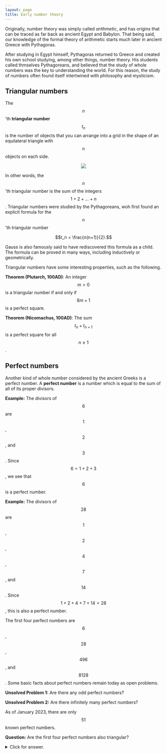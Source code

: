```yaml
---
layout: page
title: Early number theory
---
```


Originally, number theory was simply called *arithmetic*, and has origins that can be traced as far back as ancient Egypt and Babylon.
That being said, our knowledge of the formal theory of arithmetic starts much later in ancient Greece with Pythagoras.

After studying in Egypt himself, Pythagoras returned to Greece and created his own school studying, among other things, number theory.
His students called thmselves Pythagoreans, and believed that the study of whole numbers was the key to understanding the world.
For this reason, the study of numbers often found itself intertwined with philosophy and mysticism.


## Triangular numbers

The $$n$$'th **triangular number** $$t_n$$ is the number of objects that you can arrange into a grid in the shape of an equilateral triangle with $$n$$ objects on each side.

<p align="center"><img src="fig/trianglenum.png"/></p>

In other words, the $$n$$'th triangular number is the sum of the integers $$1 + 2 + \dots + n$$.
Triangular numbers were studied by the Pythagoreans, woh first found an explicit formula for the $$n$$'th triangular number

$$t_n = \frac{n(n+1)}{2}.$$

Gauss is also famously said to have rediscovered this formula as a child.  The formula can be proved in many ways, including inductively or geometrically.

Triangular numbers have some interesting properties, such as the following.

**Theorem (Plutarch, 100AD)**: An integer $$m>0$$ is a triangular number if and only if $$8m+1$$ is a perfect square.

**Theorem (Nicomachus, 100AD)**: The sum $$t_n+t_{n+1}$$ is a perfect square for all $$n\geq 1$$.

## Perfect numbers

Another kind of whole number considered by the ancient Greeks is a perfect number.  A **perfect number** is a number which is equal to the sum of all of its proper divisors.

**Example:** The divisors of $$6$$ are $$1$$, $$2$$, and $$3$$.  Since $$6 = 1 + 2 + 3$$, we see that $$6$$ is a perfect number.

**Example:** The divisors of $$28$$ are $$1$$, $$2$$, $$4$$, $$7$$, and $$14$$.  Since $$1+2+4+7+14=28$$, this is also a perfect number.

The first four perfect numbers are $$6$$, $$28$$, $$496$$, and $$8128$$.
Some basic facts about perfect numbers remain today as open problems.

**Unsolved Problem 1:** Are there any odd perfect numbers?

**Unsolved Problem 2:** Are there infinitely many perfect numbers?

As of January 2023, there are only $$51$$ known perfect numbers.

**Question:** Are the first four perfect numbers also triangular?

<details>
  <summary>Click for answer.</summary>
  Yes!  To check this, multiply each by $$8$$ and add $$1$$.  The number that we get is a perfect square each time.
</details>



